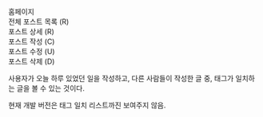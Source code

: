 홈페이지   
전체 포스트 목록 (R)   
포스트 상세 (R)   
포스트 작성 (C)   
포스트 수정 (U)   
포스트 삭제 (D)   

사용자가 오늘 하루 있었던 일을 작성하고, 다른 사람들이 작성한 글 중, 태그가 일치하는 글을 볼 수 있는 것이다.

현재 개발 버전은 태그 일치 리스트까진 보여주지 않음.
